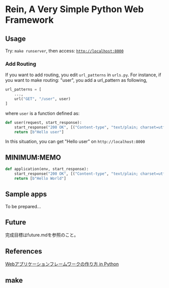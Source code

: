 # Rein, A Very Simple Python Web Framework

## Usage
Try: `make runserver`, then access: [`http://localhost:8000`](http://localhost:8000)

### Add Routing
If you want to add routing, you edit `url_patterns` in `urls.py`. For instance, if you want to make routing: "user", you add a url_pattern as following,
```python
url_patterns = [
    ...,
    url("GET", "/user", user)
]
```
where `user` is a function defined as:
```python
def user(request, start_response):
    start_response("200 OK", [("Content-type", "text/plain; charset=utf-8")])
    return [b"Hello user"]
```
In this situation, you can get "Hello user" on `http://localhost:8000`

## MINIMUM:MEMO
```python
def application(env, start_response):
    start_response("200 OK", [("Content-type", "text/plain; charset=utf-8")])
    return [b"Hello World"]
```

## Sample apps
To be prepared...

## Future
完成目標はfuture.mdを参照のこと。

## References
[Webアプリケーションフレームワークの作り方 in Python](https://c-bata.link/webframework-in-python/)

## make